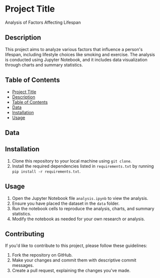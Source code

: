 # Project Title

Analysis of Factors Affecting Lifespan

## Description

This project aims to analyze various factors that influence a person's lifespan, including lifestyle choices like smoking and exercise. The analysis is conducted using Jupyter Notebook, and it includes data visualization through charts and summary statistics.

## Table of Contents

- [Project Title](#project-title)
- [Description](#description)
- [Table of Contents](#table-of-contents)
- [Data](#data)
- [Installation](#installation)
- [Usage](#usage)

## Data


## Installation

1. Clone this repository to your local machine using `git clone`.
2. Install the required dependencies listed in `requirements.txt` by running `pip install -r requirements.txt`.

## Usage

1. Open the Jupyter Notebook file `analysis.ipynb` to view the analysis.
2. Ensure you have placed the dataset in the `data` folder.
3. Run the notebook cells to reproduce the analysis, charts, and summary statistics.
4. Modify the notebook as needed for your own research or analysis.

## Contributing

If you'd like to contribute to this project, please follow these guidelines:

1. Fork the repository on GitHub.
2. Make your changes and commit them with descriptive commit messages.
3. Create a pull request, explaining the changes you've made.

